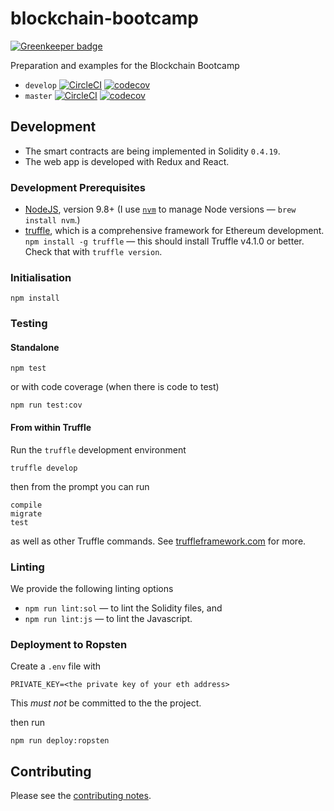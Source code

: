 # blockchain-bootcamp

[![Greenkeeper badge](https://badges.greenkeeper.io/industrieco/blockchain-bootcamp.svg)](https://greenkeeper.io/)

Preparation and examples for the Blockchain Bootcamp

* `develop` [![CircleCI](https://circleci.com/gh/industrieco/blockchain-bootcamp/tree/develop.svg?style=svg)](https://circleci.com/gh/industrieco/blockchain-bootcamp/tree/develop) [![codecov](https://codecov.io/gh/industrieco/blockchain-bootcamp/branch/develop/graph/badge.svg)](https://codecov.io/gh/industrieco/blockchain-bootcamp)
* `master` [![CircleCI](https://circleci.com/gh/industrieco/blockchain-bootcamp/tree/master.svg?style=svg)](https://circleci.com/gh/industrieco/blockchain-bootcamp/tree/master) [![codecov](https://codecov.io/gh/industrieco/blockchain-bootcamp/branch/master/graph/badge.svg)](https://codecov.io/gh/industrieco/blockchain-bootcamp)

## Development

* The smart contracts are being implemented in Solidity `0.4.19`.
* The web app is developed with Redux and React.

### Development Prerequisites

* [NodeJS](htps://nodejs.org), version 9.8+ (I use [`nvm`](https://github.com/creationix/nvm) to manage Node versions — `brew install nvm`.)
* [truffle](http://truffleframework.com/), which is a comprehensive framework for Ethereum development. `npm install -g truffle` — this should install Truffle v4.1.0 or better.  Check that with `truffle version`.

### Initialisation

    npm install

### Testing

#### Standalone

    npm test

or with code coverage (when there is code to test)

    npm run test:cov

#### From within Truffle

Run the `truffle` development environment

    truffle develop

then from the prompt you can run

    compile
    migrate
    test

as well as other Truffle commands. See [truffleframework.com](http://truffleframework.com) for more.

### Linting

We provide the following linting options

* `npm run lint:sol` — to lint the Solidity files, and
* `npm run lint:js` — to lint the Javascript.

### Deployment to Ropsten

Create a `.env` file with

    PRIVATE_KEY=<the private key of your eth address>

This *must not* be committed to the the project.

then run

    npm run deploy:ropsten

## Contributing

Please see the [contributing notes](CONTRIBUTING.md).

